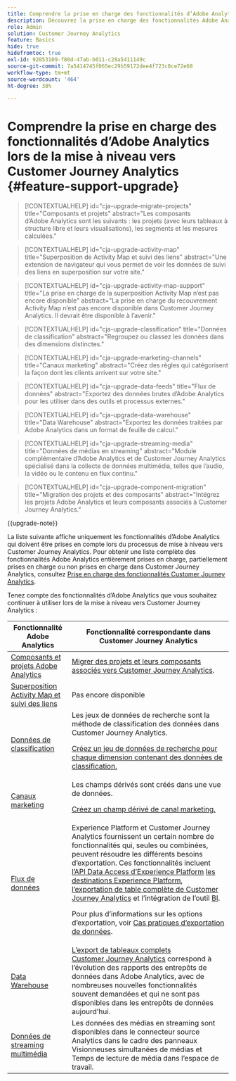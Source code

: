 ```yaml
---
title: Comprendre la prise en charge des fonctionnalités d’Adobe Analytics lors de la mise à niveau vers Customer Journey Analytics
description: Découvrez la prise en charge des fonctionnalités Adobe Analytics lors de la mise à niveau vers Customer Journey Analytics
role: Admin
solution: Customer Journey Analytics
feature: Basics
hide: true
hidefromtoc: true
exl-id: 92053109-f80d-47ab-b011-c28a5411149c
source-git-commit: 7a5414745f065ec29b59172dee4f723c0ce72e68
workflow-type: tm+mt
source-wordcount: '464'
ht-degree: 38%

---
```


# Comprendre la prise en charge des fonctionnalités d’Adobe Analytics lors de la mise à niveau vers Customer Journey Analytics {#feature-support-upgrade}

<!-- markdownlint-disable MD034 -->

>[!CONTEXTUALHELP]
>id="cja-upgrade-migrate-projects"
>title="Composants et projets"
>abstract="Les composants d’Adobe Analytics sont les suivants : les projets (avec leurs tableaux à structure libre et leurs visualisations), les segments et les mesures calculées."

<!-- markdownlint-enable MD034 -->

<!-- markdownlint-disable MD034 -->

>[!CONTEXTUALHELP]
>id="cja-upgrade-activity-map"
>title="Superposition de Activity Map et suivi des liens"
>abstract="Une extension de navigateur qui vous permet de voir les données de suivi des liens en superposition sur votre site."

<!-- markdownlint-enable MD034 -->

<!-- markdownlint-disable MD034 -->

>[!CONTEXTUALHELP]
>id="cja-upgrade-activity-map-support"
>title="La prise en charge de la superposition Activity Map n’est pas encore disponible"
>abstract="La prise en charge du recouvrement Activity Map n’est pas encore disponible dans Customer Journey Analytics. Il devrait être disponible à l’avenir."

<!-- markdownlint-enable MD034 -->

<!-- markdownlint-disable MD034 -->

>[!CONTEXTUALHELP]
>id="cja-upgrade-classification"
>title="Données de classification"
>abstract="Regroupez ou classez les données dans des dimensions distinctes."

<!-- markdownlint-enable MD034 -->

<!-- markdownlint-disable MD034 -->

>[!CONTEXTUALHELP]
>id="cja-upgrade-marketing-channels"
>title="Canaux marketing"
>abstract="Créez des règles qui catégorisent la façon dont les clients arrivent sur votre site."

<!-- markdownlint-enable MD034 -->

<!-- markdownlint-disable MD034 -->

>[!CONTEXTUALHELP]
>id="cja-upgrade-data-feeds"
>title="Flux de données"
>abstract="Exportez des données brutes d’Adobe Analytics pour les utiliser dans des outils et processus externes."

<!-- markdownlint-enable MD034 -->

<!-- markdownlint-disable MD034 -->

>[!CONTEXTUALHELP]
>id="cja-upgrade-data-warehouse"
>title="Data Warehouse"
>abstract="Exportez les données traitées par Adobe Analytics dans un format de feuille de calcul."

<!-- markdownlint-enable MD034 -->

<!-- markdownlint-disable MD034 -->

>[!CONTEXTUALHELP]
>id="cja-upgrade-streaming-media"
>title="Données de médias en streaming"
>abstract="Module complémentaire d’Adobe Analytics et de Customer Journey Analytics spécialisé dans la collecte de données multimédia, telles que l’audio, la vidéo ou le contenu en flux continu."

<!-- markdownlint-enable MD034 -->

<!-- markdownlint-disable MD034 -->

>[!CONTEXTUALHELP]
>id="cja-upgrade-component-migration"
>title="Migration des projets et des composants"
>abstract="Intégrez les projets Adobe Analytics et leurs composants associés à Customer Journey Analytics."

<!-- markdownlint-enable MD034 -->

{{upgrade-note}}

La liste suivante affiche uniquement les fonctionnalités d’Adobe Analytics qui doivent être prises en compte lors du processus de mise à niveau vers Customer Journey Analytics. Pour obtenir une liste complète des fonctionnalités Adobe Analytics entièrement prises en charge, partiellement prises en charge ou non prises en charge dans Customer Journey Analytics, consultez [Prise en charge des fonctionnalités Customer Journey Analytics](/help/getting-started/aa-vs-cja/cja-aa.md).

Tenez compte des fonctionnalités d’Adobe Analytics que vous souhaitez continuer à utiliser lors de la mise à niveau vers Customer Journey Analytics :

| Fonctionnalité Adobe Analytics | Fonctionnalité correspondante dans Customer Journey Analytics |
|---------|----------|
| [Composants et projets Adobe Analytics](https://experienceleague.adobe.com/en/docs/analytics/analyze/analysis-workspace/build-workspace-project/freeform-overview) | [Migrer des projets et leurs composants associés vers Customer Journey Analytics](https://experienceleague.adobe.com/en/docs/analytics/admin/admin-tools/component-migration/prepare-component-migration). |
| [Superposition Activity Map et suivi des liens](https://experienceleague.adobe.com/en/docs/analytics/analyze/activity-map/overview) | Pas encore disponible |
| [Données de classification](https://experienceleague.adobe.com/en/docs/analytics/components/classifications/c-classifications) | Les jeux de données de recherche sont la méthode de classification des données dans Customer Journey Analytics.<p>[Créez un jeu de données de recherche pour chaque dimension contenant des données de classification.](/help/getting-started/cja-upgrade/cja-upgrade-dataset-lookup.md)</p> |
| [Canaux marketing](https://experienceleague.adobe.com/en/docs/analytics/components/marketing-channels/c-getting-started-mchannel) | Les champs dérivés sont créés dans une vue de données. <p>[Créez un champ dérivé de canal marketing.](/help/getting-started/cja-upgrade/cja-upgrade-marketing-channel.md)</p> |
| [Flux de données](https://experienceleague.adobe.com/en/docs/analytics/export/analytics-data-feed/data-feed-overview) | Experience Platform et Customer Journey Analytics fournissent un certain nombre de fonctionnalités qui, seules ou combinées, peuvent résoudre les différents besoins d’exportation. Ces fonctionnalités incluent [l’API Data Access d’Experience Platform](https://experienceleague.adobe.com/docs/experience-platform/data-access/api.html?lang=fr) [les destinations Experience Platform](https://experienceleague.adobe.com/docs/experience-platform/destinations/ui/activate/export-datasets.html?lang=fr), [l’exportation de table complète de Customer Journey Analytics](/help/analysis-workspace/export/export-cloud.md) et l’intégration de l’outil [BI](/help/data-views/bi-extension.md).<p>Pour plus d’informations sur les options d’exportation, voir [Cas pratiques d’exportation de données](/help/use-cases/data-export/overview.md).</p> |
| [Data Warehouse](https://experienceleague.adobe.com/en/docs/analytics/export/data-warehouse/data-warehouse) | [L’export de tableaux complets Customer Journey Analytics](/help/analysis-workspace/export/export-cloud.md) correspond à l’évolution des rapports des entrepôts de données dans Adobe Analytics, avec de nombreuses nouvelles fonctionnalités souvent demandées et qui ne sont pas disponibles dans les entrepôts de données aujourd’hui. |
| [Données de streaming multimédia](https://experienceleague.adobe.com/fr/docs/media-analytics/using/media-overview) | Les données des médias en streaming sont disponibles dans le connecteur source Analytics dans le cadre des panneaux Visionneuses simultanées de médias et Temps de lecture de média dans l’espace de travail. |
